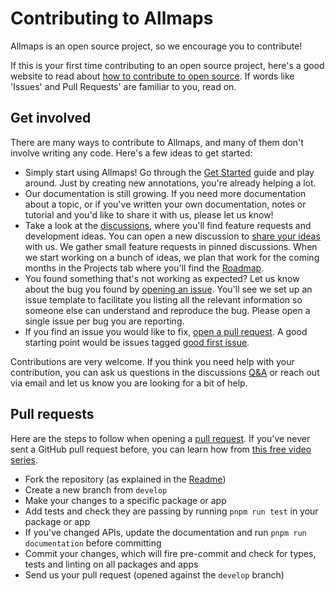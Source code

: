 # Contributing to Allmaps

Allmaps is an open source project, so we encourage you to contribute!

If this is your first time contributing to an open source project, here's a good website to read about [how to contribute to open source](https://opensource.guide/how-to-contribute/). If words like 'Issues' and Pull Requests' are familiar to you, read on.

## Get involved

There are many ways to contribute to Allmaps, and many of them don't involve writing any code. Here's a few ideas to get started:

- Simply start using Allmaps! Go through the [Get Started](https://docs.allmaps.org/get-started/) guide and play around. Just by creating new annotations, you're already helping a lot.
- Our documentation is still growing. If you need more documentation about a topic, or if you've written your own documentation, notes or tutorial and you'd like to share it with us, please let us know!
- Take a look at the [discussions](https://github.com/allmaps/allmaps/discussions), where you'll find feature requests and development ideas. You can open a new discussion to [share your ideas](https://github.com/allmaps/allmaps/discussions/new/choose) with us. We gather small feature requests in pinned discussions. When we start working on a bunch of ideas, we plan that work for the coming months in the Projects tab where you'll find the [Roadmap](https://github.com/orgs/allmaps/projects/3).
- You found something that's not working as expected? Let us know about the bug you found by [opening an issue](https://github.com/allmaps/allmaps/issues/new/choose). You'll see we set up an issue template to facilitate you listing all the relevant information so someone else can understand and reproduce the bug. Please open a single issue per bug you are reporting.
- If you find an issue you would like to fix, [open a pull request](#pull-requests). A good starting point would be issues tagged [good first issue](https://github.com/allmaps/allmaps/issues?q=is%3Aopen+is%3Aissue+label%3A%22good+first+issue%22).

Contributions are very welcome. If you think you need help with your contribution, you can ask us questions in the discussions [Q&A](https://github.com/allmaps/allmaps/discussions/categories/q-a) or reach out via email and let us know you are looking for a bit of help.

## Pull requests

Here are the steps to follow when opening a [pull request](https://github.com/allmaps/allmaps/pulls). If you've never sent a GitHub pull request before, you can learn how from [this free video series](https://egghead.io/courses/how-to-contribute-to-an-open-source-project-on-github).

- Fork the repository (as explained in the [Readme](./README.md))
- Create a new branch from `develop`
- Make your changes to a specific package or app
- Add tests and check they are passing by running `pnpm run test` in your package or app
- If you've changed APIs, update the documentation and run `pnpm run documentation` before committing
- Commit your changes, which will fire pre-commit and check for types, tests and linting on all packages and apps
- Send us your pull request (opened against the `develop` branch)
